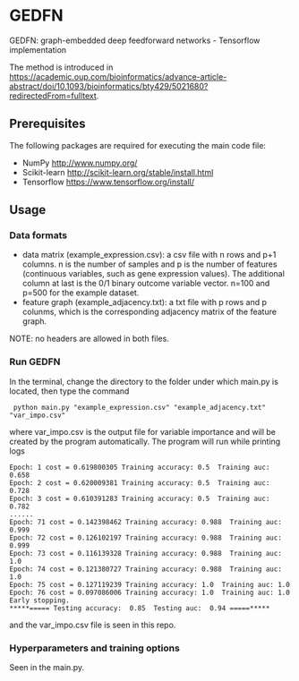 # GEDFN

GEDFN: graph-embedded deep feedforward networks - Tensorflow implementation

The method is introduced in https://academic.oup.com/bioinformatics/advance-article-abstract/doi/10.1093/bioinformatics/bty429/5021680?redirectedFrom=fulltext.

## Prerequisites

The following packages are required for executing the main code file:

* NumPy http://www.numpy.org/
* Scikit-learn http://scikit-learn.org/stable/install.html
* Tensorflow https://www.tensorflow.org/install/

## Usage

### Data formats

* data matrix (example_expression.csv): a csv file with n rows and p+1 columns. n is the number of samples and p is the number of features (continuous variables, such as gene expression values). The additional column at last is the 0/1 binary outcome variable vector. n=100 and p=500 for the example dataset.
* feature graph (example_adjacency.txt): a txt file with p rows and p colunms, which is the corresponding adjacency matrix of the feature graph.

NOTE: no headers are allowed in both files.

### Run GEDFN

In the terminal, change the directory to the folder under which main.py is located, then type the command

```
 python main.py "example_expression.csv" "example_adjacency.txt" "var_impo.csv"
```

where var_impo.csv is the output file for variable importance and will be created by the program automatically. The program will run while printing logs

```
Epoch: 1 cost = 0.619800305 Training accuracy: 0.5  Training auc: 0.658
Epoch: 2 cost = 0.620009381 Training accuracy: 0.5  Training auc: 0.728
Epoch: 3 cost = 0.610391283 Training accuracy: 0.5  Training auc: 0.782
......
Epoch: 71 cost = 0.142398462 Training accuracy: 0.988  Training auc: 0.999
Epoch: 72 cost = 0.126102197 Training accuracy: 0.988  Training auc: 0.999
Epoch: 73 cost = 0.116139328 Training accuracy: 0.988  Training auc: 1.0
Epoch: 74 cost = 0.121380727 Training accuracy: 0.988  Training auc: 1.0
Epoch: 75 cost = 0.127119239 Training accuracy: 1.0  Training auc: 1.0
Epoch: 76 cost = 0.097086006 Training accuracy: 1.0  Training auc: 1.0
Early stopping.
*****===== Testing accuracy:  0.85  Testing auc:  0.94 =====*****
```

and the var_impo.csv file is seen in this repo.

### Hyperparameters and training options

Seen in the main.py.
